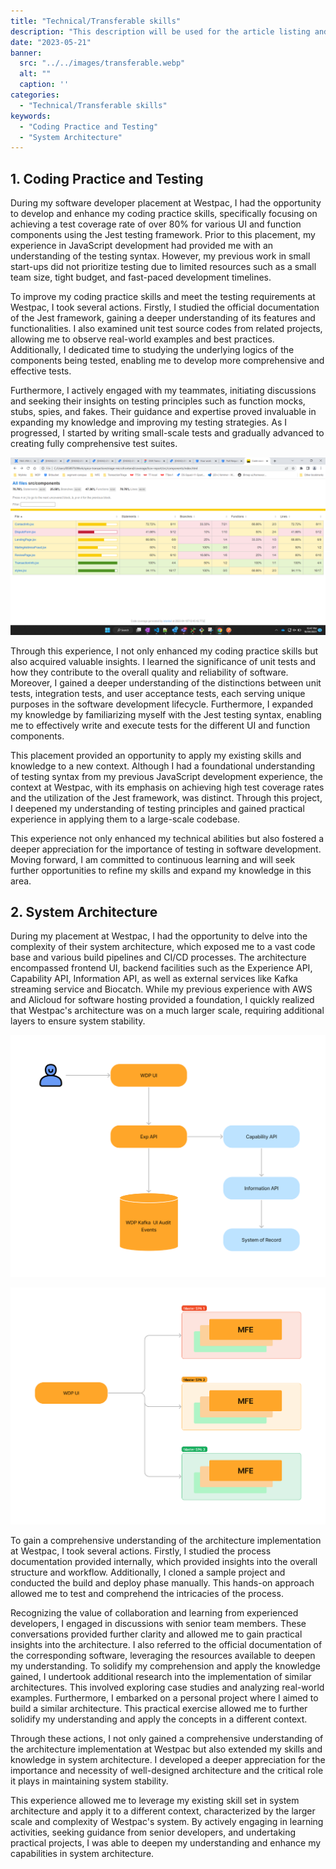 ```yaml
---
title: "Technical/Transferable skills"
description: "This description will be used for the article listing and search results on Google."
date: "2023-05-21"
banner:
  src: "../../images/transferable.webp"
  alt: ""
  caption: ''
categories:
  - "Technical/Transferable skills"
keywords:
  - "Coding Practice and Testing"
  - "System Architecture"
---
```


## 1. Coding Practice and Testing

During my software developer placement at Westpac, I had the opportunity to develop and enhance my coding practice skills, specifically focusing on achieving a test coverage rate of over 80% for various UI and function components using the Jest testing framework. Prior to this placement, my experience in JavaScript development had provided me with an understanding of the testing syntax. However, my previous work in small start-ups did not prioritize testing due to limited resources such as a small team size, tight budget, and fast-paced development timelines.

To improve my coding practice skills and meet the testing requirements at Westpac, I took several actions. Firstly, I studied the official documentation of the Jest framework, gaining a deeper understanding of its features and functionalities. I also examined unit test source codes from related projects, allowing me to observe real-world examples and best practices. Additionally, I dedicated time to studying the underlying logics of the components being tested, enabling me to develop more comprehensive and effective tests.

Furthermore, I actively engaged with my teammates, initiating discussions and seeking their insights on testing principles such as function mocks, stubs, spies, and fakes. Their guidance and expertise proved invaluable in expanding my knowledge and improving my testing strategies. As I progressed, I started by writing small-scale tests and gradually advanced to creating fully comprehensive test suites.

![This is the alt tag.](../../images/test-coverage.png "Fig 1. Test coverage report")

Through this experience, I not only enhanced my coding practice skills but also acquired valuable insights. I learned the significance of unit tests and how they contribute to the overall quality and reliability of software. Moreover, I gained a deeper understanding of the distinctions between unit tests, integration tests, and user acceptance tests, each serving unique purposes in the software development lifecycle. Furthermore, I expanded my knowledge by familiarizing myself with the Jest testing syntax, enabling me to effectively write and execute tests for the different UI and function components.

This placement provided an opportunity to apply my existing skills and knowledge to a new context. Although I had a foundational understanding of testing syntax from my previous JavaScript development experience, the context at Westpac, with its emphasis on achieving high test coverage rates and the utilization of the Jest framework, was distinct. Through this project, I deepened my understanding of testing principles and gained practical experience in applying them to a large-scale codebase.

This experience not only enhanced my technical abilities but also fostered a deeper appreciation for the importance of testing in software development. Moving forward, I am committed to continuous learning and will seek further opportunities to refine my skills and expand my knowledge in this area.

## 2. System Architecture

During my placement at Westpac, I had the opportunity to delve into the complexity of their system architecture, which exposed me to a vast code base and various build pipelines and CI/CD processes. The architecture encompassed frontend UI, backend facilities such as the Experience API, Capability API, Information API, as well as external services like Kafka streaming service and Biocatch. While my previous experience with AWS and Alicloud for software hosting provided a foundation, I quickly realized that Westpac's architecture was on a much larger scale, requiring additional layers to ensure system stability.

![This is the alt tag.](../../images/system-architecture.png "Fig 2. WDP architecture")

![This is the alt tag.](../../images/ui-system.png "Fig 3. UI composition")

To gain a comprehensive understanding of the architecture implementation at Westpac, I took several actions. Firstly, I studied the process documentation provided internally, which provided insights into the overall structure and workflow. Additionally, I cloned a sample project and conducted the build and deploy phase manually. This hands-on approach allowed me to test and comprehend the intricacies of the process.

Recognizing the value of collaboration and learning from experienced developers, I engaged in discussions with senior team members. These conversations provided further clarity and allowed me to gain practical insights into the architecture. I also referred to the official documentation of the corresponding software, leveraging the resources available to deepen my understanding.
To solidify my comprehension and apply the knowledge gained, I undertook additional research into the implementation of similar architectures. This involved exploring case studies and analyzing real-world examples. Furthermore, I embarked on a personal project where I aimed to build a similar architecture. This practical exercise allowed me to further solidify my understanding and apply the concepts in a different context.

Through these actions, I not only gained a comprehensive understanding of the architecture implementation at Westpac but also extended my skills and knowledge in system architecture. I developed a deeper appreciation for the importance and necessity of well-designed architecture and the critical role it plays in maintaining system stability.

This experience allowed me to leverage my existing skill set in system architecture and apply it to a different context, characterized by the larger scale and complexity of Westpac's system. By actively engaging in learning activities, seeking guidance from senior developers, and undertaking practical projects, I was able to deepen my understanding and enhance my capabilities in system architecture.